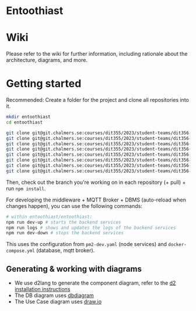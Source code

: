 # Entoothiast

# Wiki

Please refer to the wiki for further information, including rationale about the architecture, diagrams, and more.

# Getting started

Recommended: Create a folder for the project and clone all repositories into it.

```bash
mkdir entoothiast
cd entoothiast

git clone git@git.chalmers.se:courses/dit355/2023/student-teams/dit356-2023-08/entoothiast.git
git clone git@git.chalmers.se:courses/dit355/2023/student-teams/dit356-2023-08/api-gateway.git
git clone git@git.chalmers.se:courses/dit355/2023/student-teams/dit356-2023-08/authentication-service.git
git clone git@git.chalmers.se:courses/dit355/2023/student-teams/dit356-2023-08/dentist-ui.git
git clone git@git.chalmers.se:courses/dit355/2023/student-teams/dit356-2023-08/logging-service.git
git clone git@git.chalmers.se:courses/dit355/2023/student-teams/dit356-2023-08/patient-ui.git
git clone git@git.chalmers.se:courses/dit355/2023/student-teams/dit356-2023-08/scheduling-service.git
git clone git@git.chalmers.se:courses/dit355/2023/student-teams/dit356-2023-08/statistics-service.git
```

Then, check out the branch you're working on in each repository (+ pull) + run `npm install`.

For developing the middleware + MQTT Broker + DBMS (auto-reload when changes happen), you can use the following commands:

```bash
# within entoothiast/entoothiast:
npm run dev-up # starts the backend services
npm run logs # shows and updates the logs of the backend services
npm run dev-down # stops the backend services
```

This uses the configuration from `pm2-dev.yaml` (node services) and `docker-compose.yml` (database, mqtt broker).

## Generating & working with diagrams

- We use d2lang to generate the component diagram, refer to the [d2 installation instructions](https://d2lang.com/tour/install)
- The DB diagram uses [dbdiagram](https://dbdiagram.io)
- The Use Case diagram uses [draw.io](https://draw.io)
